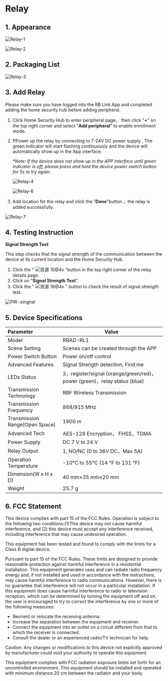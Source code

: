 # Relay

## 1. Appearance

![Relay-1](https://dusunprj.oss-us-west-1.aliyuncs.com/Relay-1.png)

![Relay-2](https://dusunprj.oss-us-west-1.aliyuncs.com/Relay-2.png)

## 2. Packaging List

![Relay-3](https://dusunprj.oss-us-west-1.aliyuncs.com/Relay-3.png)

## 3. Add Relay

Please make sure you have logged into the RB Link App and completed adding the home security hub before adding peripheral.

1. Click Home Security Hub to enter peripheral page， then click "**+**" on the top right corner and select "**Add peripheral**" to enable enrollment mode.

2. PPower up the relay by connecting to 7-24V DC power supply . The green indicator will start flashing continuously and the device will automatically show up in the App interface. 

   **Note: If the device does not show up in the APP interface until green indicator is off, please press and hold the device power switch button for 5s to try again.*

   ![Relay-4](https://dusunprj.oss-us-west-1.aliyuncs.com/Relay-4.png)

   ![Relay-6](https://dusunprj.oss-us-west-1.aliyuncs.com/Relay-6.png)

3. Add location for the relay and click the "**Done**"button ，the relay is added successfully.

![Relay-7](https://dusunprj.oss-us-west-1.aliyuncs.com/Relay-7.png)

## 4. Testing Instruction

**Signal Strength Test**

This step checks that the signal strength of the communication between the device at its current location and the Home Security Hub.

1. Click the " ![资源 15@4x](https://dusunprj.oss-us-west-1.aliyuncs.com/%E8%B5%84%E6%BA%90%2015@4x.png) "button in the top right corner of the relay details page.
2. Click on "**Signal Strength Test**".
3. Click the " ![资源 16@4x](https://dusunprj.oss-us-west-1.aliyuncs.com/%E8%B5%84%E6%BA%90%2016@4x.png) " button to check the result of signal strength test.

![PIR -singnal](https://dusunprj.oss-us-west-1.aliyuncs.com/PIR%20-singnal.png)

## 5. Device Specifications

| Parameter                      | Value                                                        |
| :----------------------------- | ------------------------------------------------------------ |
| Model                          | RBAD-RL1                                                     |
| Scene Setting                  | Scenes can be created through the APP                        |
| Power Switch Button            | Power on/off control                                         |
| Advanced Features              | Signal Strength detection, Find me                           |
| LEDs Status                    | 3，register/signal (orange/green/red)， power (green)，relay status (blue) |
| Transmission Technology        | RBF Wireless Transmission                                    |
| Transmission Frequency         | 868/915 MHz                                                  |
| Transmission Range(Open Space) | 1900 m                                                       |
| Advanced Tech                  | AES-128 Encryption， FHSS，TDMA                              |
| Power Supply                   | DC 7 V to 24 V                                               |
| Relay Output                   | 1, NO/NC (0 to 36V DC，Max 5A)                               |
| Operation Temperature          | -10°C to 55°C (14 °F to 131 °F)                              |
| Dimension(W x H x D)           | 40 mm×35 mm×20 mm                                            |
| Weight                         | 25.7 g                                                       |

## 6. FCC  Statement

This device complies with part 15 of the FCC Rules. Operation is subject to the following two conditions:(1)This device may not cause harmful interference, and (2) this device must accept any interference received, including interference that may cause undesired operation.

This equipment has been tested and found to comply with the limits for a Class B digital device,

Pursuant to part 15 of the FCC Rules. These limits are designed to provide reasonable protection against harmful interference in a residential installation. This equipment generates uses and can radiate radio frequency energy and, if not installed and used in accordance with the instructions, may cause harmful interference to radio communications. However, there is no guarantee that interference will not occur in a particular installation. If this equipment does cause harmful interference to radio or television reception, which can be determined by turning the equipment off and on, the user is encouraged to try to correct the interference by one or more of the following measures:

- Reorient or relocate the receiving antenna.
- Increase the separation between the equipment and receiver.
- Connect the equipment into an outlet on a circuit different from that to which the receiver is connected.
- Consult the dealer or an experienced radio/TV technician for help.

Caution: Any changes or modifications to this device not explicitly approved by manufacturer could void your authority to operate this equipment.

This equipment complies with FCC radiation exposure limits set forth for an uncontrolled environment. This equipment should be installed and operated with minimum distance 20 cm between the radiator and your body.

